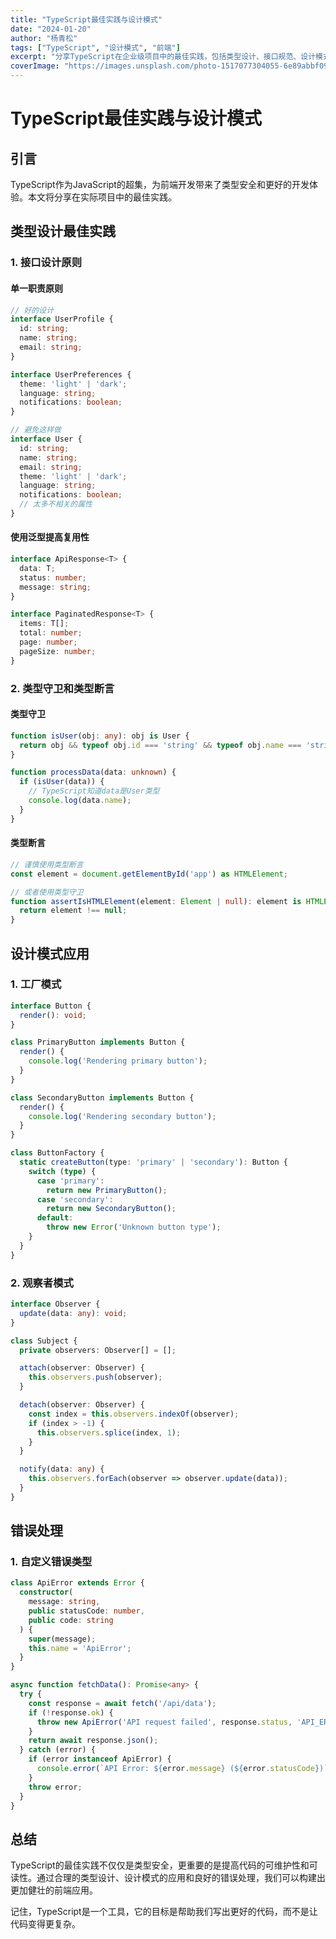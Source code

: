 ```yaml
---
title: "TypeScript最佳实践与设计模式"
date: "2024-01-20"
author: "杨青松"
tags: ["TypeScript", "设计模式", "前端"]
excerpt: "分享TypeScript在企业级项目中的最佳实践，包括类型设计、接口规范、设计模式应用等核心内容。"
coverImage: "https://images.unsplash.com/photo-1517077304055-6e89abbf09b0?ixlib=rb-4.0.3&auto=format&fit=crop&w=800&q=80"
---
```


# TypeScript最佳实践与设计模式

## 引言

TypeScript作为JavaScript的超集，为前端开发带来了类型安全和更好的开发体验。本文将分享在实际项目中的最佳实践。

## 类型设计最佳实践

### 1. 接口设计原则

#### 单一职责原则
```typescript
// 好的设计
interface UserProfile {
  id: string;
  name: string;
  email: string;
}

interface UserPreferences {
  theme: 'light' | 'dark';
  language: string;
  notifications: boolean;
}

// 避免这样做
interface User {
  id: string;
  name: string;
  email: string;
  theme: 'light' | 'dark';
  language: string;
  notifications: boolean;
  // 太多不相关的属性
}
```

#### 使用泛型提高复用性
```typescript
interface ApiResponse<T> {
  data: T;
  status: number;
  message: string;
}

interface PaginatedResponse<T> {
  items: T[];
  total: number;
  page: number;
  pageSize: number;
}
```

### 2. 类型守卫和类型断言

#### 类型守卫
```typescript
function isUser(obj: any): obj is User {
  return obj && typeof obj.id === 'string' && typeof obj.name === 'string';
}

function processData(data: unknown) {
  if (isUser(data)) {
    // TypeScript知道data是User类型
    console.log(data.name);
  }
}
```

#### 类型断言
```typescript
// 谨慎使用类型断言
const element = document.getElementById('app') as HTMLElement;

// 或者使用类型守卫
function assertIsHTMLElement(element: Element | null): element is HTMLElement {
  return element !== null;
}
```

## 设计模式应用

### 1. 工厂模式
```typescript
interface Button {
  render(): void;
}

class PrimaryButton implements Button {
  render() {
    console.log('Rendering primary button');
  }
}

class SecondaryButton implements Button {
  render() {
    console.log('Rendering secondary button');
  }
}

class ButtonFactory {
  static createButton(type: 'primary' | 'secondary'): Button {
    switch (type) {
      case 'primary':
        return new PrimaryButton();
      case 'secondary':
        return new SecondaryButton();
      default:
        throw new Error('Unknown button type');
    }
  }
}
```

### 2. 观察者模式
```typescript
interface Observer {
  update(data: any): void;
}

class Subject {
  private observers: Observer[] = [];

  attach(observer: Observer) {
    this.observers.push(observer);
  }

  detach(observer: Observer) {
    const index = this.observers.indexOf(observer);
    if (index > -1) {
      this.observers.splice(index, 1);
    }
  }

  notify(data: any) {
    this.observers.forEach(observer => observer.update(data));
  }
}
```

## 错误处理

### 1. 自定义错误类型
```typescript
class ApiError extends Error {
  constructor(
    message: string,
    public statusCode: number,
    public code: string
  ) {
    super(message);
    this.name = 'ApiError';
  }
}

async function fetchData(): Promise<any> {
  try {
    const response = await fetch('/api/data');
    if (!response.ok) {
      throw new ApiError('API request failed', response.status, 'API_ERROR');
    }
    return await response.json();
  } catch (error) {
    if (error instanceof ApiError) {
      console.error(`API Error: ${error.message} (${error.statusCode})`);
    }
    throw error;
  }
}
```

## 总结

TypeScript的最佳实践不仅仅是类型安全，更重要的是提高代码的可维护性和可读性。通过合理的类型设计、设计模式的应用和良好的错误处理，我们可以构建出更加健壮的前端应用。

记住，TypeScript是一个工具，它的目标是帮助我们写出更好的代码，而不是让代码变得更复杂。 
